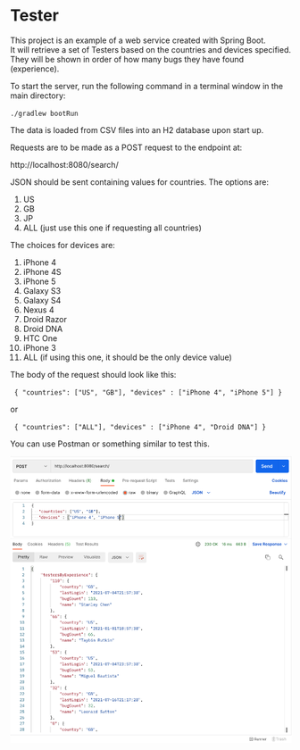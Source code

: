 # Tester

This project is an example of a web service created with Spring Boot.  
It will retrieve a set of Testers based on the countries and devices specified.
They will be shown in order of how many bugs they have found (experience).

To start the server, run the following command in a terminal window in the main directory:

`./gradlew bootRun`

The data is loaded from CSV files into an H2 database upon start up.

Requests are to be made as a POST request to the endpoint at:

http://localhost:8080/search/


JSON should be sent containing values for countries.  The options are:
1. US
2. GB
3. JP
4. ALL (just use this one if requesting all countries)

The choices for devices are:
1. iPhone 4
2. iPhone 4S
3. iPhone 5
4. Galaxy S3
5. Galaxy S4
6. Nexus 4
7. Droid Razor
8. Droid DNA
9. HTC One
10. iPhone 3
11. ALL (if using this one, it should be the only device value)



The body of the request should look like this:

`
{
    "countries": ["US", "GB"],
    "devices" : ["iPhone 4", "iPhone 5"]
}`

or 

`
{
"countries": ["ALL"],
"devices" : ["iPhone 4", "Droid DNA"]
}`

You can use Postman or something similar to test this.

![](postman.png)